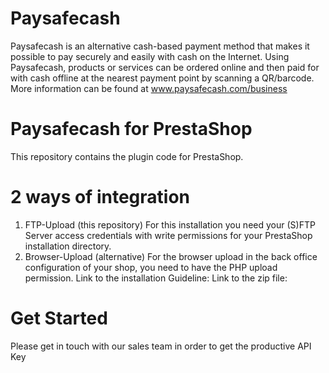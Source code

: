# Paysafecash
Paysafecash is an alternative cash-based payment method that makes it possible to pay securely and easily with cash on the Internet. Using Paysafecash, products or services can be ordered online and then paid for with cash offline at the nearest payment point by scanning a QR/barcode. More information can be found at www.paysafecash.com/business

# Paysafecash for PrestaShop
This repository contains the plugin code for PrestaShop.

# 2 ways of integration
1. FTP-Upload (this repository)
For this installation you need your (S)FTP Server access credentials with write permissions for your PrestaShop installation directory. 
2. Browser-Upload (alternative)
For the browser upload in the back office configuration of your shop, you need to have the PHP upload permission. 
Link to the installation Guideline: 
Link to the zip file: 

# Get Started 
Please get in touch with our sales team in order to get the productive API Key 
